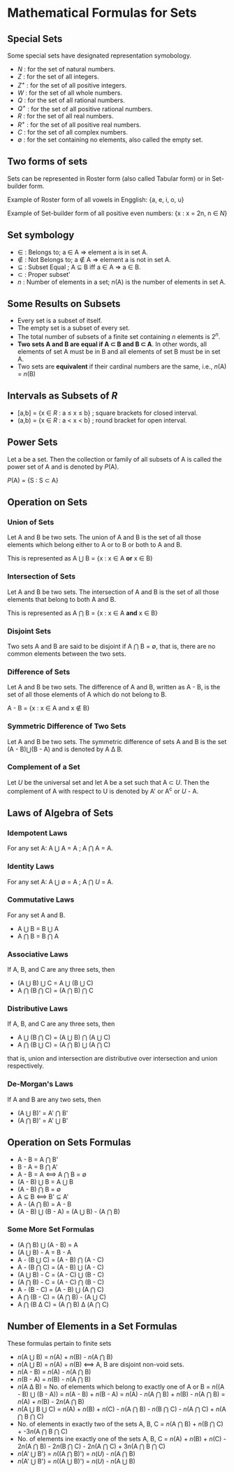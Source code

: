 # Mathematical Formulas for Sets 

## Special Sets 

Some special sets have designated representation symobology. 

* *N* : for the set of natural numbers.
* *Z* : for the set of all integers.
* *Z<sup>+</sup>* : for the set of all positive integers.
* *W* : for the set of all whole numbers.  
* *Q* : for the set of all rational numbers.
* *Q<sup>+</sup>* : for the set of all positive rational numbers.
* *R* : for the set of all real numbers.
* *R<sup>+</sup>* : for the set of all positive real numbers. 
* *C* : for the set of all complex numbers.
* ∅ : for the set containing no elements, also called the empty set. 

## Two forms of sets

Sets can be represented in Roster form (also called Tabular form) or in Set-builder form. 

Example of Roster form of all vowels in Engglish: {a, e, i, o, u}

Example of Set-builder form of all positive even numbers: {x : x = 2n, n ∈ *N*}

## Set symbology 

* ∈ : Belongs to; a ∈ A ⇒ element a is in set A. 
* ∉ : Not Belongs to; a ∉ A ⇒ element a is not in set A.
* ⊆ : Subset Equal ; A ⊆ B iff a ∈ A ⇒ a ∈ B. 
* ⊂ : Proper subset'
* *n* : Number of elements in a set; *n*(A) is the number of elements in set A.

## Some Results on Subsets

* Every set is a subset of itself.
* The empty set is a subset of every set. 
* The total number of subsets of a finite set containing *n* elements is 2<sup>*n*</sup>. 
* **Two sets A and B are equal if A ⊂ B and B ⊂ A**. In other words, all elements of set A must be in B and all elements of set B must be in set A.
* Two sets are **equivalent** if their cardinal numbers are the same, i.e., *n*(A) = *n*(B)

## Intervals as Subsets of *R*

* [a,b] = {x ∈ *R* : a ≤ x ≤ b} ; square brackets for closed interval.
* (a,b) = {x ∈ *R* : a < x < b} ; round bracket for open interval. 

## Power Sets

Let a be a set. Then the collection or family of all subsets of A is called the power set of A and is denoted by *P*(A).

*P*(A) = {S : S ⊂ A}

## Operation on Sets

### Union of Sets

Let A and B be two sets. The union of A and B is the set of all those elements which belong either to A or to B or both to A and B. 

This is represented as A ⋃ B = {x : x ∈ A **or** x ∈ B}

### Intersection of Sets

Let A and B be two sets. The intersection of A and B is the set of all those elements that belong to both A and B.

This is represented as A ⋂ B = {x : x ∈ A **and** x ∈ B}

### Disjoint Sets

Two sets A and B are said to be disjoint if A ⋂ B = ∅, that is, there are no common elements between the two sets. 

### Difference of Sets

Let A and B be two sets. The difference of A and B, written as A - B, is the set of all those elements of A which do not belong to B. 

A - B = {x : x ∈ A and x ∉ B}

### Symmetric Difference of Two Sets

Let A and B be two sets. The symmetric difference of sets A and B is the set (A - B)⋃(B - A) and is denoted by A Δ B.

### Complement of a Set

Let *U* be the universal set and let A be a set such that A ⊂ *U*. Then the complement of A with respect to U is denoted by A' or A<sup>c</sup> or *U* - A.

## Laws of Algebra of Sets

### Idempotent Laws

For any set A: A ⋃ A = A ;  A ⋂ A = A.

### Identity Laws

For any set A: A ⋃ ∅ = A ; A ⋂ *U* = A.

### Commutative Laws

For any set A and B.

* A ⋃ B = B ⋃ A
* A ⋂ B = B ⋂ A

### Associative Laws

If A, B, and C are any three sets, then 

* (A ⋃ B) ⋃ C = A ⋃ (B ⋃ C)
* A ⋂ (B ⋂ C) = (A ⋂ B) ⋂ C

### Distributive Laws

If A, B, and C are any three sets, then 

* A ⋃ (B ⋂ C) = (A ⋃ B) ⋂ (A ⋃ C)
* A ⋂ (B ⋃ C) = (A ⋂ B) ⋃ (A ⋂ C) 

that is, union and intersection are distributive over intersection and union respectively. 

### De-Morgan's Laws

If A and B are any two sets, then

* (A ⋃ B)' = A' ⋂ B'
* (A ⋂ B)' = A' ⋃ B'

## Operation on Sets Formulas

* A - B = A ⋂ B'
* B - A = B ⋂ A'
* A - B = A ⟺ A ⋂ B = ∅
* (A - B) ⋃ B = A ⋃ B
* (A - B) ⋂ B = ∅
* A ⊆ B ⟺ B' ⊆ A'
* A - (A ⋂ B) = A - B
* (A - B) ⋃ (B - A) = (A ⋃ B) - (A ⋂ B)

### Some More Set Formulas

* (A ⋂ B) ⋃ (A - B) = A
* (A ⋃ B) - A = B - A
* A - (B ⋃ C) = (A - B) ⋂ (A - C)
* A - (B ⋂ C) = (A - B) ⋃ (A - C)
* (A ⋃ B) - C = (A - C) ⋃ (B - C)
* (A ⋂ B) - C = (A - C) ⋂ (B - C)
* A - (B - C) = (A - B) ⋃ (A ⋂ C)
* A ⋂ (B - C) = (A ⋂ B) - (A ⋃ C)
* A ⋂ (B Δ C) = (A ⋂ B) Δ (A ⋂ C)

## Number of Elements in a Set Formulas 

These formulas pertain to finite sets

* *n*(A ⋃ B) = *n*(A) + *n*(B) - *n*(A ⋂ B)
* *n*(A ⋃ B) = *n*(A) + *n*(B) ⟺ A, B are disjoint non-void sets.
* *n*(A - B) = *n*(A) - *n*(A ⋂ B)
* *n*(B - A) = *n*(B) - *n*(A ⋂ B)
* *n*(A Δ B) = No. of elements which belong to exactly one of A or B
             = *n*((A - B) ⋃ (B - A))
             = *n*(A - B) + *n*(B - A)
             = *n*(A) - *n*(A ⋂ B) + *n*(B) - *n*(A ⋂ B)
             = *n*(A) + *n*(B) - 2*n*(A ⋂ B) 
* *n*(A ⋃ B ⋃ C) = *n*(A) + *n*(B) + *n*(C) - *n*(A ⋂ B) - *n*(B ⋂ C) - *n*(A ⋂ C) + *n*(A ⋂ B ⋂ C)
* No. of elements in exactly two of the sets A, B, C = *n*(A ⋂ B) + *n*(B ⋂ C) + -3*n*(A ⋂ B ⋂ C)
* No. of elements ine exactly one of the sets A, B, C = *n*(A) + *n*(B) + *n*(C) - 2*n*(A ⋂ B) - 2*n*(B ⋂ C) - 2*n*(A ⋂ C) + 3*n*(A ⋂ B ⋂ C)
* *n*(A' ⋃ B') = *n*((A ⋂ B)') = *n*(*U*) - *n*(A ⋂ B)
* *n*(A' ⋃ B') = *n*((A ⋃ B)') = *n*(*U*) - *n*(A ⋃ B)
        